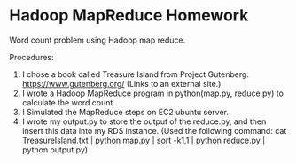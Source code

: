 # Hadoop MapReduce Homework
Word count problem using Hadoop map reduce.

Procedures:

1. I chose a book called Treasure Island from Project Gutenberg: https://www.gutenberg.org/ (Links to an external site.)
2. I wrote a Hadoop MapReduce program in python(map.py, reduce.py) to calculate the word count.
3. I Simulated the MapReduce steps on EC2 ubuntu server.
4. I wrote my output.py to store the output of the reduce.py, and then insert this data into my RDS instance. (Used the following command: cat TreasureIsland.txt | python map.py | sort -k1,1 | python reduce.py | python output.py)
